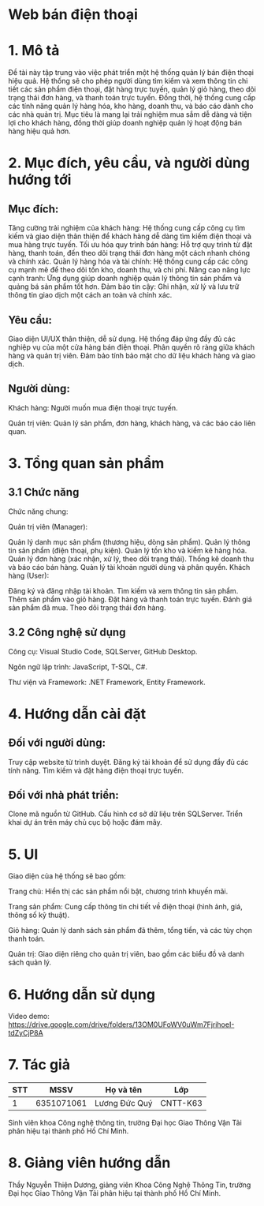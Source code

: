 # Web bán điện thoại

# 1. Mô tả
Đề tài này tập trung vào việc phát triển một hệ thống quản lý bán điện thoại hiệu quả. Hệ thống sẽ cho phép người dùng tìm kiếm và xem thông tin chi tiết các sản phẩm điện thoại, đặt hàng trực tuyến, quản lý giỏ hàng, theo dõi trạng thái đơn hàng, và thanh toán trực tuyến. Đồng thời, hệ thống cung cấp các tính năng quản lý hàng hóa, kho hàng, doanh thu, và báo cáo dành cho các nhà quản trị. Mục tiêu là mang lại trải nghiệm mua sắm dễ dàng và tiện lợi cho khách hàng, đồng thời giúp doanh nghiệp quản lý hoạt động bán hàng hiệu quả hơn.

# 2. Mục đích, yêu cầu, và người dùng hướng tới
## Mục đích:

Tăng cường trải nghiệm của khách hàng: Hệ thống cung cấp công cụ tìm kiếm và giao diện thân thiện để khách hàng dễ dàng tìm kiếm điện thoại và mua hàng trực tuyến.
Tối ưu hóa quy trình bán hàng: Hỗ trợ quy trình từ đặt hàng, thanh toán, đến theo dõi trạng thái đơn hàng một cách nhanh chóng và chính xác.
Quản lý hàng hóa và tài chính: Hệ thống cung cấp các công cụ mạnh mẽ để theo dõi tồn kho, doanh thu, và chi phí.
Nâng cao năng lực cạnh tranh: Ứng dụng giúp doanh nghiệp quản lý thông tin sản phẩm và quảng bá sản phẩm tốt hơn.
Đảm bảo tin cậy: Ghi nhận, xử lý và lưu trữ thông tin giao dịch một cách an toàn và chính xác.
## Yêu cầu:

Giao diện UI/UX thân thiện, dễ sử dụng.
Hệ thống đáp ứng đầy đủ các nghiệp vụ của một cửa hàng bán điện thoại.
Phân quyền rõ ràng giữa khách hàng và quản trị viên.
Đảm bảo tính bảo mật cho dữ liệu khách hàng và giao dịch.
## Người dùng:

Khách hàng: Người muốn mua điện thoại trực tuyến.

Quản trị viên: Quản lý sản phẩm, đơn hàng, khách hàng, và các báo cáo liên quan.
# 3. Tổng quan sản phẩm
## 3.1 Chức năng
Chức năng chung:

Quản trị viên (Manager):

Quản lý danh mục sản phẩm (thương hiệu, dòng sản phẩm).
Quản lý thông tin sản phẩm (điện thoại, phụ kiện).
Quản lý tồn kho và kiểm kê hàng hóa.
Quản lý đơn hàng (xác nhận, xử lý, theo dõi trạng thái).
Thống kê doanh thu và báo cáo bán hàng.
Quản lý tài khoản người dùng và phân quyền.
Khách hàng (User):

Đăng ký và đăng nhập tài khoản.
Tìm kiếm và xem thông tin sản phẩm.
Thêm sản phẩm vào giỏ hàng.
Đặt hàng và thanh toán trực tuyến.
Đánh giá sản phẩm đã mua.
Theo dõi trạng thái đơn hàng.
## 3.2 Công nghệ sử dụng
Công cụ: Visual Studio Code, SQLServer, GitHub Desktop.

Ngôn ngữ lập trình: JavaScript, T-SQL, C#.

Thư viện và Framework: .NET Framework, Entity Framework.
# 4. Hướng dẫn cài đặt
## Đối với người dùng:

Truy cập website từ trình duyệt.
Đăng ký tài khoản để sử dụng đầy đủ các tính năng.
Tìm kiếm và đặt hàng điện thoại trực tuyến.

## Đối với nhà phát triển:

Clone mã nguồn từ GitHub.
Cấu hình cơ sở dữ liệu trên SQLServer.
Triển khai dự án trên máy chủ cục bộ hoặc đám mây.
# 5. UI
Giao diện của hệ thống sẽ bao gồm:

Trang chủ: Hiển thị các sản phẩm nổi bật, chương trình khuyến mãi.

Trang sản phẩm: Cung cấp thông tin chi tiết về điện thoại (hình ảnh, giá, thông số kỹ thuật).

Giỏ hàng: Quản lý danh sách sản phẩm đã thêm, tổng tiền, và các tùy chọn thanh toán.

Quản trị: Giao diện riêng cho quản trị viên, bao gồm các biểu đồ và danh sách quản lý.
# 6. Hướng dẫn sử dụng
Video demo: https://drive.google.com/drive/folders/13OM0UFoWV0uWm7FjrihoeI-tdZyCjP8A
# 7. Tác giả
|STT|MSSV|Họ và tên|Lớp|
|---|----|---------|---|
|1|6351071061|Lương Đức Quý|CNTT-K63|

Sinh viên khoa Công nghệ thông tin, trường Đại học Giao Thông Vận Tải phân hiệu tại thành phố Hồ Chí Minh.
# 8. Giảng viên hướng dẫn
Thầy Nguyễn Thiện Dương, giảng viên Khoa Công Nghệ Thông Tin, 
trường Đại học Giao Thông Vận Tải phân hiệu tại thành phố Hồ Chí Minh.
